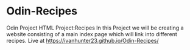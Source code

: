 # Odin-Recipes
Odin Project HTML Project:Recipes
In this Project we will be creating a website consisting of a main index page
which will link into different recipes.
Live at https://ivanhunter23.github.io/Odin-Recipes/

